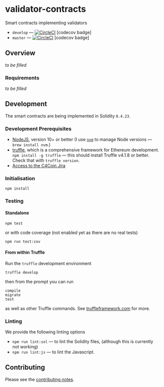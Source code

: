 # validator-contracts

Smart contracts implementing validators

* `develop` — [![CircleCI](https://circleci.com/gh/C4Coin/validator-contracts/tree/develop.svg?style=svg)](https://circleci.com/gh/C4Coin/validator-contracts/tree/develop) [codecov badge]
* `master` — [![CircleCI](https://circleci.com/gh/C4Coin/validator-contracts/tree/master.svg?style=svg)](https://circleci.com/gh/C4Coin/validator-contracts/tree/master) [codecov badge]

## Overview

_to be filled_

### Requirements

_to be filled_

## Development

The smart contracts are being implemented in Solidity `0.4.23`.

### Development Prerequisites

* [NodeJS](htps://nodejs.org), version 10+ or better (I use [`nvm`](https://github.com/creationix/nvm) to manage Node versions — `brew install nvm`.)
* [truffle](http://truffleframework.com/), which is a comprehensive framework for Ethereum development. `npm install -g truffle` — this should install Truffle v4.1.8 or better.  Check that with `truffle version`.
* [Access to the C4Coin Jira](https://c4coin.atlassian.net)

### Initialisation

    npm install

### Testing

#### Standalone

    npm test

or with code coverage (not enabled yet as there are no real tests)

    npm run test:cov

#### From within Truffle

Run the `truffle` development environment

    truffle develop

then from the prompt you can run

    compile
    migrate
    test

as well as other Truffle commands. See [truffleframework.com](http://truffleframework.com) for more.

### Linting

We provide the following linting options

* `npm run lint:sol` — to lint the Solidity files, (although this is currently not working)
* `npm run lint:js` — to lint the Javascript.

## Contributing

Please see the [contributing notes](CONTRIBUTING.md).
